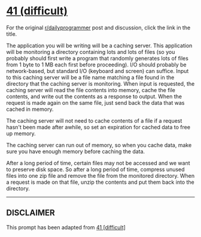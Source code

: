 # [41 (difficult)](https://www.reddit.com/r/dailyprogrammer/comments/shqs1/4192012_challenge_41_difficult/)

For the original [r/dailyprogrammer](https://www.reddit.com/r/dailyprogrammer/) post and discussion, click the link in the title.

The application you will be writing will be a caching server.  This application will be monitoring a directory containing lots and lots of files (so you probably should first write a program that randomly generates lots of files from 1 byte to 1 MB each first before proceeding).  I/O should probably be network-based, but standard I/O (keyboard and screen) can suffice.  Input to this caching server will be a file name matching a file found in the directory that the caching server is monitoring.  When input is requested, the caching server will read the file contents into memory, cache the file contents, and write out the contents as a response to output.  When the request is made again on the same file, just send back the data that was cached in memory.  

The caching server will not need to cache contents of a file if a request hasn't been made after awhile, so set an expiration for cached data to free up memory.

The caching server can run out of memory, so when you cache data, make sure you have enough memory before caching the data.  

After a long period of time, certain files may not be accessed and we want to preserve disk space.  So after a long period of time, compress unused files into one zip file and remove the file from the monitored directory.  When a request is made on that file, unzip the contents and put them back into the directory.


----
## **DISCLAIMER**
This prompt has been adapted from [41 [difficult]](https://www.reddit.com/r/dailyprogrammer/comments/shqs1/4192012_challenge_41_difficult/
)
